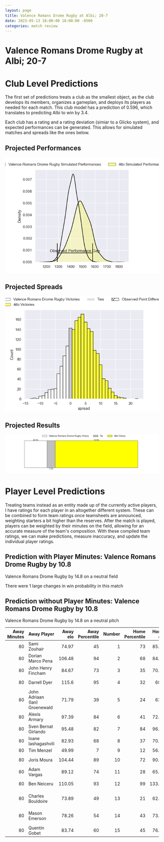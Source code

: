```yaml
---  
layout: page  
title: Valence Romans Drome Rugby at Albi; 20-7  
date: 2023-05-13 18:00:00 18:00:00 -0500  
categories: match review  
---
```

# Valence Romans Drome Rugby at Albi; 20-7

# Club Level Predictions


The first set of predictions treats a club as the smallest object, as the club develops its members, organizes a gameplan, and deploys its players as needed for each match. This club model has a prediction of 0.596, which translates to predicting Albi to win by 3.4.

Each club has a rating and a rating deviation (simiar to a Glicko system), and expected performances can be generated. This allows for simulated matches and spreads like the ones below.
## Projected Performances


![Projected Performances](plots/performances_2023-05-13-Albi-ValenceRomansDromeRugby.png)
## Projected Spreads


![Projected Spreads](plots/spreads_2023-05-13-Albi-ValenceRomansDromeRugby.png)
## Projected Results


![Projected Results](plots/resultbar_2023-05-13-Albi-ValenceRomansDromeRugby.png)
# Player Level Predictions


Treating teams instead as an entity made up of the currently active players, I have ratings for each player in an altogether different system. These can be combined to form team ratings once teamsheets are announced, weighting starters a bit higher than the reserves. After the match is played, players can be weighted by their minutes on the field, allowing for an accurate measure of the team's composition. With these compiled team ratings, we can make predictions, measure inaccuracy, and update the individual player ratings.
## Prediction with Player Minutes: Valence Romans Drome Rugby by 10.8


Valence Romans Drome Rugby by 14.8 on a neutral field

There were 1 large changes in win probability in this match
## Prediction without Player Minutes: Valence Romans Drome Rugby by 10.8


Valence Romans Drome Rugby by 14.8 on a neutral pitch



|   Away Minutes | Away Player                   |   Away elo |   Away Percentile |   Number |   Home Percentile |   Home elo | Home Player                 |   Home Minutes |
|---------------:|:------------------------------|-----------:|------------------:|---------:|------------------:|-----------:|:----------------------------|---------------:|
|             80 | Sami Zouhair                  |      74.97 |                45 |        1 |                73 |      85.16 | Antoine Soave               |             80 |
|             80 | Dorian Marco Pena             |     106.48 |                94 |        2 |                68 |      84.61 | Reinach Venter              |             80 |
|             80 | John Henry Fincham            |      84.67 |                73 |        3 |                35 |      70.22 | Dimitri Tchapnga            |             80 |
|             80 | Darrell Dyer                  |     115.6  |                95 |        4 |                32 |      68.6  | Pierre Roussel              |             80 |
|             80 | John Adriaan (Ian) Groenewald |      71.79 |                39 |        5 |                24 |      63.9  | Jacques Jacobus Engelbrecht |             80 |
|             80 | Alexis Armary                 |      97.39 |                84 |        6 |                41 |      72.15 | Vincent Calas               |             80 |
|             80 | Sven Bernat Girlando          |      95.48 |                82 |        7 |                84 |      96.96 | Lucas Guillaume             |             80 |
|             80 | Ioane Iashagashvili           |      82.93 |                68 |        8 |                37 |      70.81 | Camille Jarreau             |             80 |
|             80 | Tim Menzel                    |      49.99 |                 7 |        9 |                12 |      56.16 | Théo Vidal                  |             80 |
|             80 | Joris Moura                   |     104.44 |                89 |       10 |                72 |      90.54 | Benjamin Pehau              |             80 |
|             80 | Adam Vargas                   |      89.12 |                74 |       11 |                28 |      65.76 | Luca Sperandio              |             80 |
|             80 | Ben Neiceru                   |     110.05 |                93 |       12 |                99 |     133.87 | Baptiste Couchinave         |             80 |
|             80 | Charles Bouldoire             |      73.89 |                49 |       13 |                21 |      62.32 | James Haydn Tedder          |             80 |
|             80 | Mason Emerson                 |      78.26 |                54 |       14 |                43 |      73.03 | Charly Vicenzo Trussardi    |             80 |
|             80 | Quentin Gobet                 |      83.74 |                60 |       15 |                45 |      76.55 | Enzo Marzocca               |             80 |

